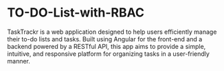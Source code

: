 # TO-DO-List-with-RBAC
TaskTrackr is a web application designed to help users efficiently manage their to-do lists and tasks. Built using Angular for the front-end and a backend powered by a RESTful API, this app aims to provide a simple, intuitive, and responsive platform for organizing tasks in a user-friendly manner.
